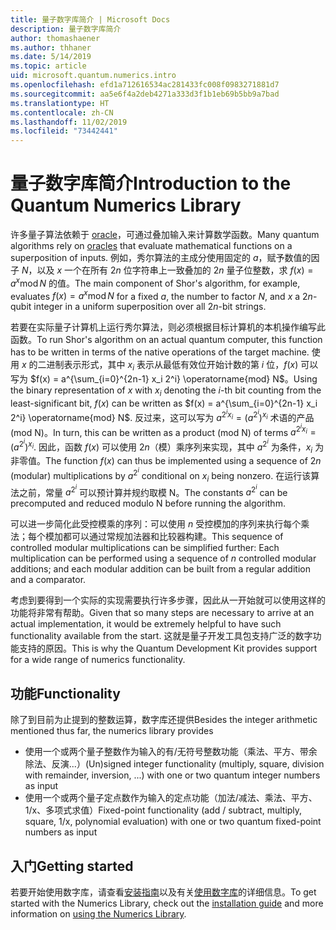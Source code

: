 ```yaml
---
title: 量子数字库简介 | Microsoft Docs
description: 量子数字库简介
author: thomashaener
ms.author: thhaner
ms.date: 5/14/2019
ms.topic: article
uid: microsoft.quantum.numerics.intro
ms.openlocfilehash: efd1a712616534ac281433fc008f0983271881d7
ms.sourcegitcommit: aa5e6f4a2deb4271a333d3f1b1eb69b5bb9a7bad
ms.translationtype: HT
ms.contentlocale: zh-CN
ms.lasthandoff: 11/02/2019
ms.locfileid: "73442441"
---
```

# <a name="introduction-to-the-quantum-numerics-library"></a><span data-ttu-id="1cc3d-103">量子数字库简介</span><span class="sxs-lookup"><span data-stu-id="1cc3d-103">Introduction to the Quantum Numerics Library</span></span>

<span data-ttu-id="1cc3d-104">许多量子算法依赖于 [oracle](xref:microsoft.quantum.concepts.oracles)，可通过叠加输入来计算数学函数。</span><span class="sxs-lookup"><span data-stu-id="1cc3d-104">Many quantum algorithms rely on [oracles](xref:microsoft.quantum.concepts.oracles) that evaluate mathematical functions on a superposition of inputs.</span></span>
<span data-ttu-id="1cc3d-105">例如，秀尔算法的主成分使用固定的 $a$，赋予数值的因子 $N$，以及 $x$ 一个在所有 $2n$ 位字符串上一致叠加的 $2n$ 量子位整数，求 $f(x) = a^x\operatorname{mod} N$ 的值。</span><span class="sxs-lookup"><span data-stu-id="1cc3d-105">The main component of Shor's algorithm, for example, evaluates $f(x) = a^x\operatorname{mod} N$ for a fixed $a$, the number to factor $N$, and $x$ a $2n$-qubit integer in a uniform superposition over all $2n$-bit strings.</span></span>

<span data-ttu-id="1cc3d-106">若要在实际量子计算机上运行秀尔算法，则必须根据目标计算机的本机操作编写此函数。</span><span class="sxs-lookup"><span data-stu-id="1cc3d-106">To run Shor's algorithm on an actual quantum computer, this function has to be written in terms of the native operations of the target machine.</span></span>
<span data-ttu-id="1cc3d-107">使用 $x$ 的二进制表示形式，其中 $x_i$ 表示从最低有效位开始计数的第 $i$ 位，$f(x)$ 可以写为 $f(x) = a^{\sum_{i=0}^{2n-1} x_i 2^i} \operatorname{mod} N$。</span><span class="sxs-lookup"><span data-stu-id="1cc3d-107">Using the binary representation of $x$ with $x_i$ denoting the $i$-th bit counting from the least-significant bit, $f(x)$ can be written as $f(x) = a^{\sum_{i=0}^{2n-1} x_i 2^i} \operatorname{mod} N$.</span></span>
<span data-ttu-id="1cc3d-108">反过来，这可以写为 $a^{2^i x_i}=(a^{2^i})^{x_i}$ 术语的产品 (mod N)。</span><span class="sxs-lookup"><span data-stu-id="1cc3d-108">In turn, this can be written as a product (mod N) of terms $a^{2^i x_i}=(a^{2^i})^{x_i}$.</span></span> <span data-ttu-id="1cc3d-109">因此，函数 $f(x)$ 可以使用 $2n$（模）乘序列来实现，其中 $a^{2^i}$ 为条件，$x_i$ 为非零值。</span><span class="sxs-lookup"><span data-stu-id="1cc3d-109">The function $f(x)$ can thus be implemented using a sequence of $2n$ (modular) multiplications by $a^{2^i}$ conditional on $x_i$ being nonzero.</span></span> <span data-ttu-id="1cc3d-110">在运行该算法之前，常量 $a^{2^i}$ 可以预计算并规约取模 N。</span><span class="sxs-lookup"><span data-stu-id="1cc3d-110">The constants $a^{2^i}$ can be precomputed and reduced modulo N before running the algorithm.</span></span>

<span data-ttu-id="1cc3d-111">可以进一步简化此受控模乘的序列：可以使用 $n$ 受控模加的序列来执行每个乘法；每个模加都可以通过常规加法器和比较器构建。</span><span class="sxs-lookup"><span data-stu-id="1cc3d-111">This sequence of controlled modular multiplications can be simplified further: Each multiplication can be performed using a sequence of $n$ controlled modular additions; and each modular addition can be built from a regular addition and a comparator.</span></span>


<span data-ttu-id="1cc3d-112">考虑到要得到一个实际的实现需要执行许多步骤，因此从一开始就可以使用这样的功能将非常有帮助。</span><span class="sxs-lookup"><span data-stu-id="1cc3d-112">Given that so many steps are necessary to arrive at an actual implementation, it would be extremely helpful to have such functionality available from the start.</span></span>
<span data-ttu-id="1cc3d-113">这就是量子开发工具包支持广泛的数字功能支持的原因。</span><span class="sxs-lookup"><span data-stu-id="1cc3d-113">This is why the Quantum Development Kit provides support for a wide range of numerics functionality.</span></span>


## <a name="functionality"></a><span data-ttu-id="1cc3d-114">功能</span><span class="sxs-lookup"><span data-stu-id="1cc3d-114">Functionality</span></span>

<span data-ttu-id="1cc3d-115">除了到目前为止提到的整数运算，数字库还提供</span><span class="sxs-lookup"><span data-stu-id="1cc3d-115">Besides the integer arithmetic mentioned thus far, the numerics library provides</span></span>

 - <span data-ttu-id="1cc3d-116">使用一个或两个量子整数作为输入的有/无符号整数功能（乘法、平方、带余除法、反演...）</span><span class="sxs-lookup"><span data-stu-id="1cc3d-116">(Un)signed integer functionality (multiply, square, division with remainder, inversion, ...) with one or two quantum integer numbers as input</span></span>
 - <span data-ttu-id="1cc3d-117">使用一个或两个量子定点数作为输入的定点功能（加法/减法、乘法、平方、1/x、多项式求值）</span><span class="sxs-lookup"><span data-stu-id="1cc3d-117">Fixed-point functionality (add / subtract, multiply, square, 1/x, polynomial evaluation) with one or two quantum fixed-point numbers as input</span></span>

## <a name="getting-started"></a><span data-ttu-id="1cc3d-118">入门</span><span class="sxs-lookup"><span data-stu-id="1cc3d-118">Getting started</span></span>

<span data-ttu-id="1cc3d-119">若要开始使用数字库，请查看[安装指南](xref:microsoft.quantum.numerics.installation)以及有关[使用数字库](xref:microsoft.quantum.numerics.usage)的详细信息。</span><span class="sxs-lookup"><span data-stu-id="1cc3d-119">To get started with the Numerics Library, check out the [installation guide](xref:microsoft.quantum.numerics.installation) and more information on [using the Numerics Library](xref:microsoft.quantum.numerics.usage).</span></span>
